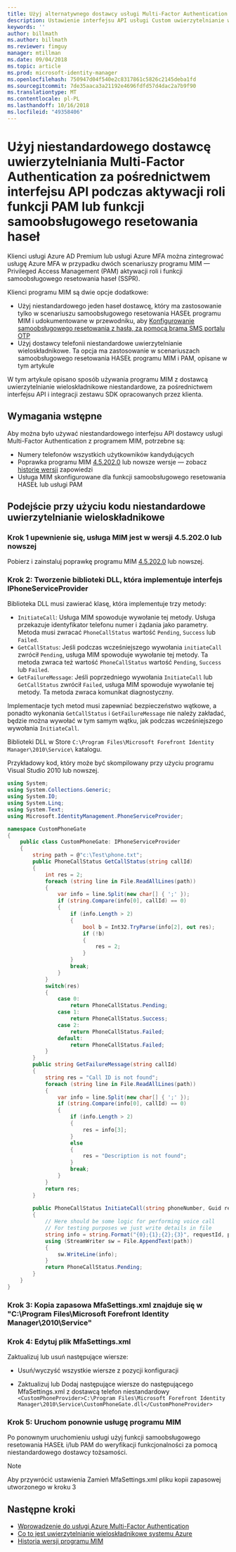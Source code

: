 ```yaml
---
title: Użyj alternatywnego dostawcy usługi Multi-Factor Authentication za pośrednictwem interfejsu API do aktywacji usługi PAM lub w scenariuszu samoobsługowego resetowania HASEŁ | Dokumentacja firmy Microsoft
description: Ustawienie interfejsu API usługi Custom uwierzytelnianie wieloskładnikowe jako drugą warstwę zabezpieczeń, gdy użytkownicy aktywują role w ramach Privileged Access Management i używać samoobsługowego resetowania hasła.
keywords: ''
author: billmath
ms.author: billmath
ms.reviewer: fimguy
manager: mtillman
ms.date: 09/04/2018
ms.topic: article
ms.prod: microsoft-identity-manager
ms.openlocfilehash: 750947d04f540e2c8317861c5826c2145deba1fd
ms.sourcegitcommit: 7de35aaca3a21192e4696fdfd57d4dac2a7b9f90
ms.translationtype: MT
ms.contentlocale: pl-PL
ms.lasthandoff: 10/16/2018
ms.locfileid: "49358406"
---
```

# <a name="use-a-custom-multi-factor-authentication-provider-via-an-api-during-pam-role-activation-or-in-sspr"></a>Użyj niestandardowego dostawcę uwierzytelniania Multi-Factor Authentication za pośrednictwem interfejsu API podczas aktywacji roli funkcji PAM lub funkcji samoobsługowego resetowania haseł

Klienci usługi Azure AD Premium lub usługi Azure MFA można zintegrować usługę Azure MFA w przypadku dwóch scenariuszy programu MIM — Privileged Access Management (PAM) aktywacji roli i funkcji samoobsługowego resetowania haseł (SSPR).

Klienci programu MIM są dwie opcje dodatkowe:

 - Użyj niestandardowego jeden haseł dostawcę, który ma zastosowanie tylko w scenariuszu samoobsługowego resetowania HASEŁ programu MIM i udokumentowane w przewodniku, aby [Konfigurowanie samoobsługowego resetowania z hasła, za pomocą brama SMS portalu OTP](https://docs.microsoft.com/en-us/previous-versions/mim/hh824692(v=ws.10))
 - Użyj dostawcy telefonii niestandardowe uwierzytelnianie wieloskładnikowe. Ta opcja ma zastosowanie w scenariuszach samoobsługowego resetowania HASEŁ programu MIM i PAM, opisane w tym artykule

W tym artykule opisano sposób używania programu MIM z dostawcą uwierzytelnianie wieloskładnikowe niestandardowe, za pośrednictwem interfejsu API i integracji zestawu SDK opracowanych przez klienta.  

## <a name="prerequisites"></a>Wymagania wstępne

Aby można było używać niestandardowego interfejsu API dostawcy usługi Multi-Factor Authentication z programem MIM, potrzebne są:

- Numery telefonów wszystkich użytkowników kandydujących
- Poprawka programu MIM [4.5.202.0](https://www.microsoft.com/download/details.aspx?id=57278) lub nowsze wersje — zobacz [historię wersji](/reference/version-history.md) zapowiedzi
- Usługa MIM skonfigurowane dla funkcji samoobsługowego resetowania HASEŁ lub usługi PAM

## <a name="approach-using-custom-multi-factor-authentication-code"></a>Podejście przy użyciu kodu niestandardowe uwierzytelnianie wieloskładnikowe

### <a name="step-1-ensure-mim-service-is-at-version-452020-or-later"></a>Krok 1 upewnienie się, usługa MIM jest w wersji 4.5.202.0 lub nowszej

Pobierz i zainstaluj poprawkę programu MIM [4.5.202.0](https://www.microsoft.com/download/details.aspx?id=57278) lub nowszej.

### <a name="step-2-create-a-dll-which-implements-the-iphoneserviceprovider-interface"></a>Krok 2: Tworzenie biblioteki DLL, która implementuje interfejs IPhoneServiceProvider

Biblioteka DLL musi zawierać klasę, która implementuje trzy metody:

- `InitiateCall`: Usługa MIM spowoduje wywołanie tej metody. Usługa przekazuje identyfikator telefonu numer i żądania jako parametry.  Metoda musi zwracać `PhoneCallStatus` wartość `Pending`, `Success` lub `Failed`.
- `GetCallStatus`: Jeśli podczas wcześniejszego wywołania `initiateCall` zwrócił `Pending`, usługa MIM spowoduje wywołanie tej metody. Ta metoda zwraca też wartość `PhoneCallStatus` wartość `Pending`, `Success` lub `Failed`.
- `GetFailureMessage`: Jeśli poprzedniego wywołania `InitiateCall` lub `GetCallStatus` zwrócił `Failed`, usługa MIM spowoduje wywołanie tej metody. Ta metoda zwraca komunikat diagnostyczny.

Implementacje tych metod musi zapewniać bezpieczeństwo wątkowe, a ponadto wykonania `GetCallStatus` i `GetFailureMessage` nie należy zakładać, będzie można wywołać w tym samym wątku, jak podczas wcześniejszego wywołania `InitiateCall`.

Biblioteki DLL w Store `C:\Program Files\Microsoft Forefront Identity Manager\2010\Service\` katalogu.

Przykładowy kod, który może być skompilowany przy użyciu programu Visual Studio 2010 lub nowszej.

```csharp
using System;
using System.Collections.Generic;
using System.IO;
using System.Linq;
using System.Text;
using Microsoft.IdentityManagement.PhoneServiceProvider;

namespace CustomPhoneGate
{
    public class CustomPhoneGate: IPhoneServiceProvider
    {
        string path = @"c:\Test\phone.txt";
        public PhoneCallStatus GetCallStatus(string callId)
        {
            int res = 2;
            foreach (string line in File.ReadAllLines(path))
            {
                var info = line.Split(new char[] { ';' });
                if (string.Compare(info[0], callId) == 0)
                {
                    if (info.Length > 2)
                    {
                        bool b = Int32.TryParse(info[2], out res);
                        if (!b)
                        {
                            res = 2;
                        }
                    }
                    break;
                }
            }
            switch(res)
            {
                case 0:
                    return PhoneCallStatus.Pending;
                case 1:
                    return PhoneCallStatus.Success;
                case 2:
                    return PhoneCallStatus.Failed;
                default:
                    return PhoneCallStatus.Failed;
            }       
        }
        public string GetFailureMessage(string callId)
        {
            string res = "Call ID is not found";
            foreach (string line in File.ReadAllLines(path))
            {
                var info = line.Split(new char[] { ';' });
                if (string.Compare(info[0], callId) == 0)
                {
                    if (info.Length > 2)
                    {
                        res = info[3];
                    }
                    else
                    {
                        res = "Description is not found";
                    }
                    break;
                }
            }
            return res;            
        }
        
        public PhoneCallStatus InitiateCall(string phoneNumber, Guid requestId, Dictionary<string,object> deliveryAttributes)
        {
            // Here should be some logic for performing voice call
            // For testing purposes we just write details in file             
            string info = string.Format("{0};{1};{2};{3}", requestId, phoneNumber, 0, string.Empty);
            using (StreamWriter sw = File.AppendText(path))
            {
                sw.WriteLine(info);                
            }
            return PhoneCallStatus.Pending;    
        }
    }
}
```
### <a name="step-3-backup-the-mfasettingsxml-located-in-the-cprogram-filesmicrosoft-forefront-identity-manager2010service"></a>Krok 3: Kopia zapasowa MfaSettings.xml znajduje się w "C:\Program Files\Microsoft Forefront Identity Manager\2010\Service"

### <a name="step-4-edit-the-mfasettingsxml-file"></a>Krok 4: Edytuj plik MfaSettings.xml

Zaktualizuj lub usuń następujące wiersze:

- Usuń/wyczyść wszystkie wiersze z pozycji konfiguracji 

- Zaktualizuj lub Dodaj następujące wiersze do następującego MfaSettings.xml z dostawcą telefon niestandardowy <br>
`<CustomPhoneProvider>C:\Program Files\Microsoft Forefront Identity Manager\2010\Service\CustomPhoneGate.dll</CustomPhoneProvider>`

### <a name="step-5-restart-mim-service"></a>Krok 5: Uruchom ponownie usługę programu MIM

Po ponownym uruchomieniu usługi użyj funkcji samoobsługowego resetowania HASEŁ i/lub PAM do weryfikacji funkcjonalności za pomocą niestandardowego dostawcy tożsamości.

> [!NOTE] 
> Aby przywrócić ustawienia Zamień MfaSettings.xml pliku kopii zapasowej utworzonego w kroku 3


## <a name="next-steps"></a>Następne kroki

- [Wprowadzenie do usługi Azure Multi-Factor Authentication](https://docs.microsoft.com/en-us/azure/active-directory/authentication/howto-mfaserver-deploy)
- [Co to jest uwierzytelnianie wieloskładnikowe systemu Azure](https://docs.microsoft.com/azure/multi-factor-authentication/multi-factor-authentication)
- [Historia wersji programu MIM](./reference/version-history.md)

